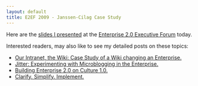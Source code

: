 ```yaml
---
layout: default
title: E2EF 2009 - Janssen-Cilag Case Study
---
```


Here are the [slides I presented](/v2/blog/2009/02/E2EF2009-JanssenCilagCaseStudy.pdf)
at the [Enterprise 2.0 Executive Forum](http://www.futureexploration.net/e2ef/) today.

Interested readers, may also like to see my detailed posts on these topics:
* [Our Intranet, the Wiki: Case Study of a Wiki changing an Enterprise.](/v2/blog/2007/08/our-intranet-wiki-case-study-of-wiki.html)
* [Jitter: Experimenting with Microblogging in the Enterprise.](/v2/blog/2008/10/jitter-experimenting-with-microblogging.html)
* [Building Enterprise 2.0 on Culture 1.0.](/v2/blog/2007/12/building-enterprise-20-on-culture-10.html)
* [Clarify. Simplify. Implement.](/v2/blog/2008/02/clarify-simplify-implement.html)
